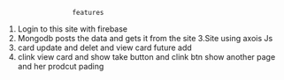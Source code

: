 

                     features


1. Login to this site with firebase
2. Mongodb posts the data and gets it from the site
3.Site using axois Js
4. card update and delet and view card future add 
5. clink view card and show take button and clink btn show another page and her prodcut pading 